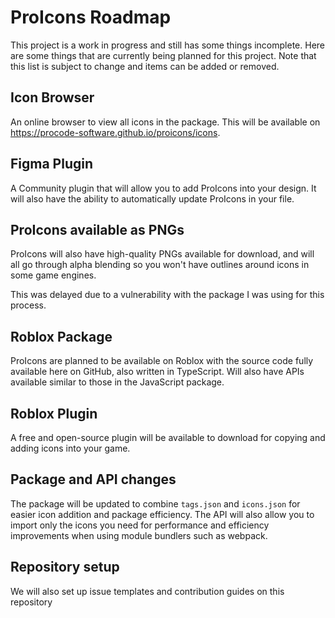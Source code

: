 # ProIcons Roadmap
This project is a work in progress and still has some things incomplete. Here are some things that are currently being planned for this project. Note that this list is subject to change and items can be added or removed.

## Icon Browser
An online browser to view all icons in the package. This will be available on https://procode-software.github.io/proicons/icons.

## Figma Plugin
A Community plugin that will allow you to add ProIcons into your design. It will also have the ability to automatically update ProIcons in your file.

## ProIcons available as PNGs
ProIcons will also have high-quality PNGs available for download, and will all go through alpha blending so you won't have outlines around icons in some game engines.

This was delayed due to a vulnerability with the package I was using for this process.

## Roblox Package
ProIcons are planned to be available on Roblox with the source code fully available here on GitHub, also written in TypeScript. Will also have APIs available similar to those in the JavaScript package.

## Roblox Plugin
A free and open-source plugin will be available to download for copying and adding icons into your game.

## Package and API changes
The package will be updated to combine `tags.json` and `icons.json` for easier icon addition and package efficiency. The API will also allow you to import only the icons you need for performance and efficiency improvements when using module bundlers such as webpack.

## Repository setup
We will also set up issue templates and contribution guides on this repository